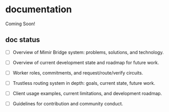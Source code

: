 # documentation

Coming Soon!

## doc status

- [ ] Overview of Mimir Bridge system: problems, solutions, and technology.
- [ ] Overview of current development state and roadmap for future work.
- [ ] Worker roles, commitments, and request/route/verify circuits.
- [ ] Trustless routing system in depth: goals, current state, future work.
- [ ] Client usage examples, current limitations, and development roadmap.
- [ ] Guidelines for contribution and community conduct.

